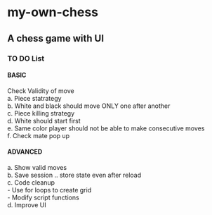# my-own-chess
## A chess game with UI

### TO DO List
#### BASIC
Check Validity of move\
a. Piece statrategy\
b. White and black should move ONLY one after another\
c. Piece killing strategy\
d. White should start first\
e. Same color player should not be able to make consecutive moves\
f. Check mate pop up

#### ADVANCED
a. Show valid moves\
b. Save session .. store state even after reload\
c. Code cleanup\
	- Use for loops to create grid\
	- Modify script functions\
d. Improve UI

